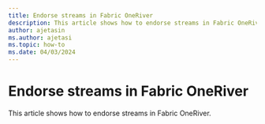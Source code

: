 ```yaml
---
title: Endorse streams in Fabric OneRiver
description: This article shows how to endorse streams in Fabric OneRiver.
author: ajetasin
ms.author: ajetasi
ms.topic: how-to
ms.date: 04/03/2024
---
```


# Endorse streams in Fabric OneRiver
This article shows how to endorse streams in Fabric OneRiver.
